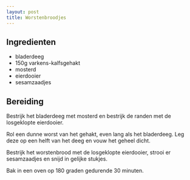 ```yaml
---
layout: post
title: Worstenbroodjes
---
```


## Ingredienten

* bladerdeeg
* 150g varkens-kalfsgehakt
* mosterd
* eierdooier
* sesamzaadjes

## Bereiding

Bestrijk het bladerdeeg met mosterd en bestrijk de randen met de losgeklopte
eierdooier.

Rol een dunne worst van het gehakt, even lang als het bladerdeeg. Leg deze op
een helft van het deeg en vouw het geheel dicht.

Bestrijk het worstenbrood met de losgeklopte eierdooier, strooi er
sesamzaadjes en snijd in gelijke stukjes.

Bak in een oven op 180 graden gedurende 30 minuten.
